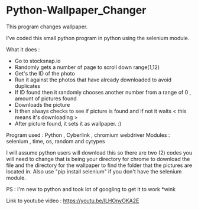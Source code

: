 # Python-Wallpaper_Changer
This program changes wallpaper.

I've coded this small python program in python using the selenium module. 

What it does : 
- Go to stocksnap.io
- Randomly gets a number of page to scroll down range(1,12)
- Get's the ID of the photo
- Run it against the photos that have already downloaded to avoid duplicates
- If ID found then it randomly chooses another number from a range of 0 , amount of  pictures found 
- Downloads the picture
- It then always checks to see if picture is found and if not it waits < this means it's downloading >
- After picture found, it sets it as wallpaper. :) 


Program used : Python , Cyberlink , chromium webdriver
Modules          : selenium , time, os, random and cytypes


I will assume python users will download this so 
there are two (2) codes you will need to change 
that is being your directory for chrome to download the file and the directory for the wallpaper to find the folder that the pictures are located in.
Also use "pip install selenium" if you don't have the selenium module.

PS : I'm new to python and took lot of googling to get it to work *wink



Link to youtube video : https://youtu.be/lLHOnyOKA2E
